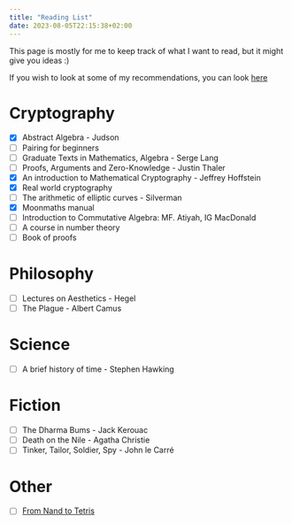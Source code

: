 ```yaml
---
title: "Reading List"
date: 2023-08-05T22:15:38+02:00
---
```


This page is mostly for me to keep track of what I want to read, but it might give you ideas :)

If you wish to look at some of my recommendations, you can look [here](/recommendations/)

# Cryptography
 - [x] Abstract Algebra - Judson
 - [ ] Pairing for beginners
 - [ ] Graduate Texts in Mathematics, Algebra - Serge Lang
 - [ ] Proofs, Arguments and Zero-Knowledge - Justin Thaler
 - [x] An introduction to Mathematical Cryptography - Jeffrey Hoffstein
 - [x] Real world cryptography
 - [ ] The arithmetic of elliptic curves - Silverman
 - [x] Moonmaths manual
 - [ ] Introduction to Commutative Algebra: MF. Atiyah, IG MacDonald
 - [ ] A course in number theory
 - [ ] Book of proofs

# Philosophy
- [ ] Lectures on Aesthetics - Hegel
- [ ] The Plague - Albert Camus

# Science
- [ ] A brief history of time - Stephen Hawking

# Fiction
- [ ] The Dharma Bums - Jack Kerouac
- [ ] Death on the Nile - Agatha Christie
- [ ] Tinker, Tailor, Soldier, Spy - John le Carré

# Other
- [ ] [From Nand to Tetris](https://www.nand2tetris.org/)
